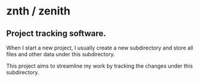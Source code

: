 # znth / zenith

## Project tracking software.

When I start a new project, I usually create a new subdirectory and store all files and other data under this
subdirectory.

This project aims to streamline my work by tracking the changes under this subdirectory.

